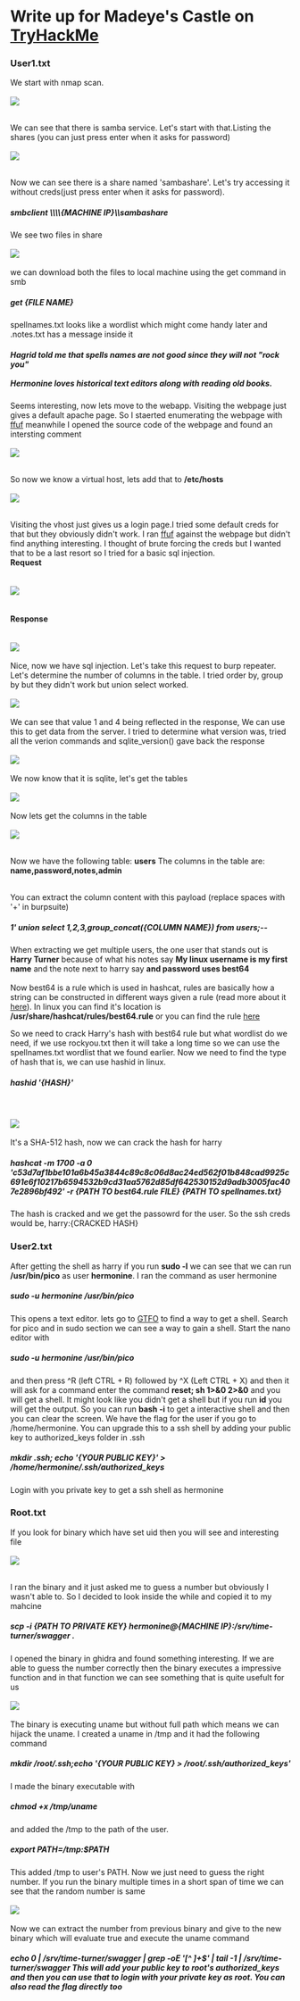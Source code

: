<h1>Write up for Madeye's Castle on <a href='https://tryhackme.com'>TryHackMe</a> </h1>

<h3>User1.txt</h3>

We start with nmap scan.
<br></br><img src='Screenshot (79).png'/><br></br>

We can see that there is samba service. Let's start with that.Listing the shares
(you can just press enter when it asks for password)
<br></br><img src='Screenshot (80).png'/><br></br>

Now we can see there is a share named 'sambashare'. Let's try accessing it without creds(just press enter when it asks for password).
<h5>smbclient \\\\{MACHINE IP}\\sambashare</h5>
We see two files in share
<br></br><img src='Screenshot (81).png'/><br></br>
we can download both the files to local machine using the get command in smb
<h5>get {FILE NAME}</h5>

spellnames.txt looks like a wordlist which might come handy later and .notes.txt has a message inside it
<h5>Hagrid told me that spells names are not good since they will not "rock you"<br></br>
Hermonine loves historical text editors along with reading old books.</h5>

Seems interesting, now lets move to the webapp. Visiting the webpage just gives a default apache page. So I staerted enumerating the webpage with <a href='https://github.com/ffuf/ffuf'>ffuf</a> meanwhile I opened the source code of the webpage and found an intersting comment
<br></br><img src='Screenshot (82).png'/><br></br>

So now we know a virtual host, lets add that to <b>/etc/hosts</b>
<br></br><img src='Screenshot (83).png'/><br></br>

Visiting the vhost just gives us a login page.I tried some default creds for that but they obviously didn't work. I ran <a href='https://github.com/ffuf/ffuf'>ffuf</a> against the webpage but didn't find anything interesting. I thought of brute forcing the creds but I wanted that to be a last resort so I tried for a basic sql injection.
<br><b>Request</b></br>
<br></br><img src='Screenshot (84).png'/><br></br>
<br><b>Response</b></br>
<br></br><img src='Screenshot (85).png'/><br></br>
Nice, now we have sql injection. Let's take this request to burp repeater. Let's determine the number of columns in the table. I tried order by, group by but they didn't work but union select worked.
<br></br><img src='Screenshot (86).png'/><br></br>
We can see that value 1 and 4 being reflected in the response, We can use this to get data from the server. I tried to determine what version was, tried all the verion commands and sqlite_version() gave back the response
<br></br><img src='Screenshot (87).png'/><br></br>
We now know that it is sqlite, let's get the tables
<br></br><img src='Screenshot (88).png'/><br></br>
Now lets get the columns in the table
<br></br><img src='Screenshot (89).png'/><br></br>

Now we have the following table: <b>users</b>
The columns in the table are: <b>name,password,notes,admin</b><br></br>

You can extract the column content with this payload (replace spaces with '+' in burpsuite)
<h5>1' union select 1,2,3,group_concat({COLUMN NAME}) from users;--</h5>

When extracting we get multiple users, the one user that stands out is <b>Harry Turner</b> because of what his notes say <b>My linux username is my first name</b> and the note next to harry say <b>and password uses best64</b>
<br></br>
Now best64 is a rule which is used in hashcat, rules are basically how a string can be constructed in different ways given a rule (read more about it <a href='https://laconicwolf.com/2019/03/29/hashcat-tutorial-rule-writing/'>here</a>). In linux you can find it's location is <b>/usr/share/hashcat/rules/best64.rule</b> or you can find the rule <a href='https://github.com/hashcat/hashcat/blob/master/rules/best64.rule'>here</a>

So we need to crack Harry's hash with best64 rule but what wordlist do we need, if we use rockyou.txt then it will take a long time so we can use the spellnames.txt wordlist that we found earlier. Now we need to find the type of hash that is, we can use hashid in linux.
<h5>hashid '{HASH}'</h5>
<br></br><img src='Screenshot (90).png'/><br></br>
It's a SHA-512 hash, now we can crack the hash for harry
<h5>hashcat -m 1700 -a 0 'c53d7af1bbe101a6b45a3844c89c8c06d8ac24ed562f01b848cad9925c691e6f10217b6594532b9cd31aa5762d85df642530152d9adb3005fac407e2896bf492' -r {PATH TO best64.rule FILE} {PATH TO spellnames.txt}</h5>

The hash is cracked and we get the passowrd for the user. So the ssh creds would be, harry:{CRACKED HASH}


<h3>User2.txt</h3>
After getting the shell as harry if you run <b>sudo -l</b> we can see that we can run <b>/usr/bin/pico</b> as user <b>hermonine</b>. I ran the command as user hermonine
<h5>sudo -u hermonine /usr/bin/pico</h5>
This opens a text editor. lets go to <a href='https://gtfobins.github.io'>GTFO</a> to find a way to get a shell. Search for pico and in sudo section we can see a way to gain a shell.
Start the nano editor with 
<h5>sudo -u hermonine /usr/bin/pico</h5>
and then press ^R (left CTRL + R) followed by ^X (Left CTRL + X) and then it will ask for a command enter the command <b>reset; sh 1>&0 2>&0</b> and you will get a shell.
It might look like you didn't get a shell but if you run <b>id</b> you will get the output. So you can run <b>bash -i</b> to get a interactive shell and then you can clear the screen.
We have the flag for the user if you go to /home/hermonine. You can upgrade this to a ssh shell by adding your public key to authorized_keys folder in .ssh
<h5>mkdir .ssh; echo '{YOUR PUBLIC KEY}' > /home/hermonine/.ssh/authorized_keys</h5>
Login with you private key to get a ssh shell as hermonine

<h3>Root.txt</h3>

If you look for binary which have set uid then you will see and interesting file
<br></br><img src='Screenshot (91).png'/><br></br>

I ran the binary and it just asked me to guess a number but obviously I wasn't able to. So I decided to look inside the while and copied it to my mahcine
<h5>scp -i {PATH TO PRIVATE KEY} hermonine@{MACHINE IP}:/srv/time-turner/swagger .</h5>

I opened the binary in ghidra and found something interesting. If we are able to guess the number correctly then the binary executes a impressive function and in that function we can see something that is quite usefult for us
<br></br><img src='Screenshot (92).png'/><br></br>
The binary is executing uname but without full path which means we can hijack the uname. I created a uname in /tmp and it had the following command
<h5>mkdir /root/.ssh;echo '{YOUR PUBLIC KEY} > /root/.ssh/authorized_keys'</h5>
I made the binary executable with <h5>chmod +x /tmp/uname</h5> and added the /tmp to the path of the user.
<h5>export PATH=/tmp:$PATH</h5>
This added /tmp to user's PATH. Now we just need to guess the right  number. If you run the binary multiple times in a short span of time we can see that the random number is same
<br></br><img src='Screenshot (93).png'/><br></br>
Now we can extract the number from previous binary and give to the new binary which will evaluate true and execute the uname command
<h5>echo 0 | /srv/time-turner/swagger | grep -oE '[^ ]+$' | tail -1 | /srv/time-turner/swagger</5>
This will add your public key to root's authorized_keys and then you can use that to login with your private key as root. You can also read the flag directly too





